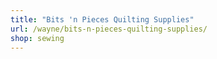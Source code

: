 ```yaml
---
title: "Bits 'n Pieces Quilting Supplies"
url: /wayne/bits-n-pieces-quilting-supplies/
shop: sewing
---
```

